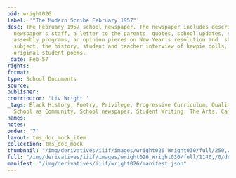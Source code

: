 ```yaml
---
pid: wright026
label: '"The Modern Scribe February 1957"'
desc: The February 1957 school newspaper. The newspaper includes descriptions of the
  newspaper's staff, a letter to the parents, quotes, school updates, social notes,
  assembly programs, an opinion pieces on New Year's resolution and  students' favorite
  subject, the history, student and teacher interview of kewpie dolls, jokes,  and
  original student poems.
_date: Feb-57
rights:
format:
type: School Documents
source:
publisher:
contributor: 'Liv Wright '
_tags: Black History, Poetry, Privilege, Progressive Curriculum, Quality Education,
  School as Community, School newspaper, Student Writing, The Arts, Camp Dunroven
names:
notes:
order: '7'
layout: tms_doc_mock_item
collection: tms_doc_mock
thumbnail: "/img/derivatives/iiif/images/wright026_Wright030/full/250,/0/default.jpg"
full: "/img/derivatives/iiif/images/wright026_Wright030/full/1140,/0/default.jpg"
manifest: "/img/derivatives/iiif/wright026/manifest.json"
---
```


